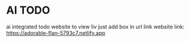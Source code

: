 # AI TODO
ai integrated todo website
to view liv just add box in url link
website link:
https://adorable-flan-5793c7.netlify.app
